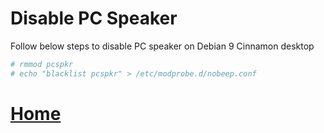 # Disable PC Speaker
Follow below steps to disable PC speaker on Debian 9 Cinnamon desktop
```bash
# rmmod pcspkr
# echo "blacklist pcspkr" > /etc/modprobe.d/nobeep.conf
```
# [Home](/index.html)
